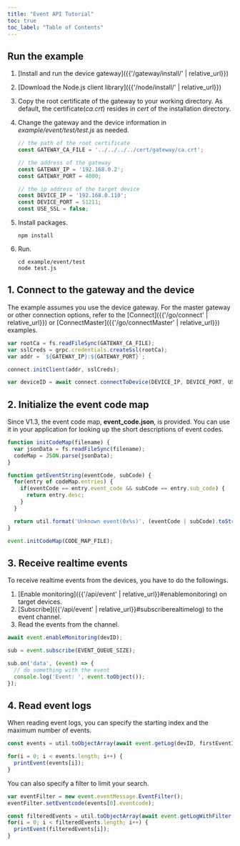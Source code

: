 ```yaml
---
title: "Event API Tutorial"
toc: true
toc_label: "Table of Contents"
---
```


## Run the example

1. [Install and run the device gateway]({{'/gateway/install/' | relative_url}})
2. [Download the Node.js client library]({{'/node/install/' | relative_url}})
3. Copy the root certificate of the gateway to your working directory. As default, the certificate(_ca.crt_) resides in _cert_ of the installation directory. 
4. Change the gateway and the device information in _example/event/test/test.js_ as needed.
   
    ```javascript
    // the path of the root certificate
    const GATEWAY_CA_FILE = '../../../../cert/gateway/ca.crt';

    // the address of the gateway
    const GATEWAY_IP = '192.168.0.2';
    const GATEWAY_PORT = 4000;

    // the ip address of the target device
    const DEVICE_IP = '192.168.0.110';
    const DEVICE_PORT = 51211;
    const USE_SSL = false;
    ```
5. Install packages.

    ```
    npm install
    ```
6. Run.
   
    ```
    cd example/event/test
    node test.js
    ```

## 1. Connect to the gateway and the device

The example assumes you use the device gateway. For the master gateway or other connection options, refer to the [Connect]({{'/go/connect' | relative_url}}) or [ConnectMaster]({{'/go/connectMaster' | relative_url}}) examples.

  ```javascript
  var rootCa = fs.readFileSync(GATEWAY_CA_FILE);
  var sslCreds = grpc.credentials.createSsl(rootCa);
  var addr = `${GATEWAY_IP}:${GATEWAY_PORT}`;

  connect.initClient(addr, sslCreds);

  var deviceID = await connect.connectToDevice(DEVICE_IP, DEVICE_PORT, USE_SSL);
  ```   

## 2. Initialize the event code map

Since V1.3, the event code map, __event_code.json__, is provided. You can use it in your application for looking up the short descriptions of event codes.

  ```javascript
  function initCodeMap(filename) {
    var jsonData = fs.readFileSync(filename);
    codeMap = JSON.parse(jsonData);
  }

  function getEventString(eventCode, subCode) {
    for(entry of codeMap.entries) {
      if(eventCode == entry.event_code && subCode == entry.sub_code) {
        return entry.desc;
      }
    }

    return util.format('Unknown event(0x%s)', (eventCode | subCode).toString(16));
  }

  event.initCodeMap(CODE_MAP_FILE);
  ```

## 3. Receive realtime events

To receive realtime events from the devices, you have to do the followings.

1. [Enable monitoring]({{'/api/event' | relative_url}}#enablemonitoring) on target devices.
2. [Subscribe]({{'/api/event' | relative_url}}#subscriberealtimelog) to the event channel.
3. Read the events from the channel.

  ```javascript
  await event.enableMonitoring(devID);
  
  sub = event.subscribe(EVENT_QUEUE_SIZE);

  sub.on('data', (event) => {
    // do something with the event
    console.log('Event: ', event.toObject());
  });
  ```

## 4. Read event logs

When reading event logs, you can specify the starting index and the maximum number of events.

  ```javascript
  const events = util.toObjectArray(await event.getLog(devID, firstEventID, MAX_NUM_EVENT));

  for(i = 0; i < events.length; i++) {
    printEvent(events[i]);
  }
  ```

You can also specify a filter to limit your search.

  ```javascript
  var eventFilter = new event.eventMessage.EventFilter();
  eventFilter.setEventcode(events[0].eventcode);

  const filteredEvents = util.toObjectArray(await event.getLogWithFilter(devID, firstEventID, MAX_NUM_EVENT, eventFilter));
  for(i = 0; i < filteredEvents.length; i++) {
    printEvent(filteredEvents[i]);
  }
  ```
